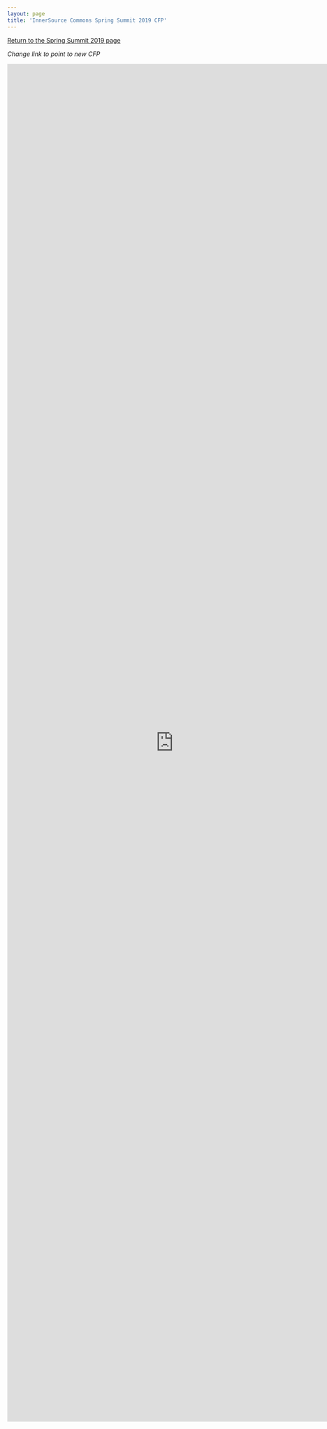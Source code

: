 ```yaml
---
layout: page
title: 'InnerSource Commons Spring Summit 2019 CFP'
---
```


[Return to the Spring Summit 2019 page](/events/isc-spring-2019/)

*Change link to point to new CFP*

<iframe src="https://docs.google.com/forms/d/e/1FAIpQLSeqFGMx0hGxEBQqSCuBKbk0OKmcalWCo_uxyBn33svO5Msytw/viewform?usp=sf_link" width="760" height="3100" frameborder="0" marginheight="0" marginwidth="0">Loading...</iframe>
